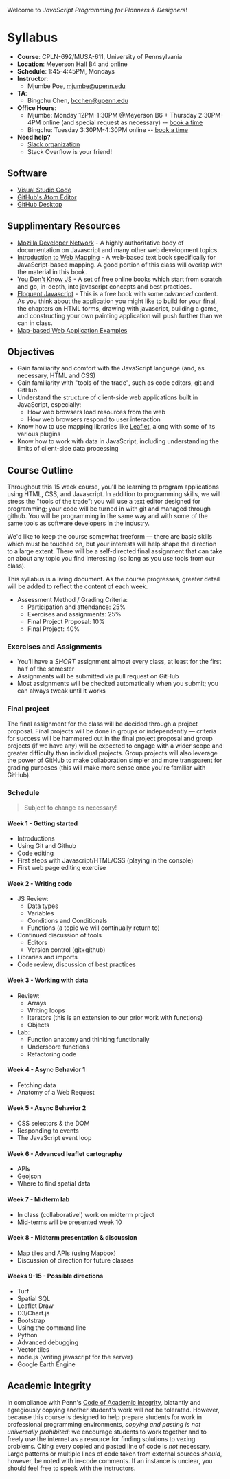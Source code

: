 Welcome to _JavaScript Programming for Planners & Designers_!

# Syllabus

* **Course**: CPLN-692/MUSA-611, University of Pennsylvania
* **Location**: Meyerson Hall B4 and online
* **Schedule**: 1:45-4:45PM, Mondays
* **Instructor**:
  * Mjumbe Poe, mjumbe@upenn.edu
* **TA**:
  * Bingchu Chen, bcchen@upenn.edu
* **Office Hours**:
  * Mjumbe: Monday 12PM-1:30PM @Meyerson B6 + Thursday 2:30PM-4PM online (and special request as necessary) -- [book a time](https://calendly.com/mjumbe-upenn/office-hours)
  * Bingchu: Tuesday 3:30PM-4:30PM online -- [book a time](https://calendly.com/bcchen/musa611-ta-oh)
* **Need help?**
  * [Slack organization](https://musa6112022.slack.com)
  * Stack Overflow is your friend!

## Software
* [Visual Studio Code](https://code.visualstudio.com/)
* [GitHub's Atom Editor](https://atom.io/)
* [GitHub Desktop](https://desktop.github.com/)

## Supplimentary Resources

* [Mozilla Developer Network](https://developer.mozilla.org/en-US/docs/Web/JavaScript) - A highly authoritative body of documentation on Javascript and many other web development topics.
* [Introduction to Web Mapping](http://132.72.155.230:3838/js/index.html) - A web-based text book specifically for JavaScript-based mapping. A good portion of this class will overlap with the material in this book.
* [You Don't Know JS](https://github.com/getify/You-Dont-Know-JS) - A set of free online books which start from scratch and go, in-depth, into javascript concepts and best practices.
* [Eloquent Javascript](http://eloquentjavascript.net/) - This is a free book with some _advanced_ content. As you think about the application you might like to build for your final, the chapters on HTML forms, drawing with javascript, building a game, and constructing your own painting application will push further than we can in class.
* [Map-based Web Application Examples](webmap-examples.md)

## Objectives

* Gain familiarity and comfort with the JavaScript language (and, as necessary, HTML and CSS)
* Gain familiarity with "tools of the trade", such as code editors, git and GitHub
* Understand the structure of client-side web applications built in JavaScript, especially:
  * How web browsers load resources from the web
  * How web browsers respond to user interaction
* Know how to use mapping libraries like [Leaflet](https://leafletjs.com/index.html), along with some of its various plugins
* Know how to work with data in JavaScript, including understanding the limits of client-side data processing

## Course Outline

Throughout this 15 week course, you'll be learning to program applications using HTML, CSS, and Javascript. In addition to programming skills, we will stress the "tools of the trade": you will use a text editor designed for programming; your code will be turned in with git and managed through github. You will be programming in the same way and with some of the same tools as software developers in the industry.

We'd like to keep the course somewhat freeform — there are basic skills which must be touched on, but your interests will help shape the direction to a large extent. There will be a self-directed final assignment that can take on about any topic you find interesting (so long as you use tools from our class).

This syllabus is a living document. As the course progresses, greater detail will be added to reflect the content of each week.

* Assessment Method / Grading Criteria:
  * Participation and attendance: 25%
  * Exercises and assignments: 25%
  * Final Project Proposal: 10%
  * Final Project:  40%

### Exercises and Assignments

* You’ll have a _SHORT_ assignment almost every class, at least for the first half of the semester
* Assignments will be submitted via pull request on GitHub
* Most assignments will be checked automatically when you submit; you can always tweak until it works

### Final project

The final assignment for the class will be decided through a project proposal. Final projects will be done in groups or independently — criteria for success will be hammered out in the final project proposal and group projects (if we have any) will be expected to engage with a wider scope and greater difficulty than individual projects. Group projects will also leverage the power of GitHub to make collaboration simpler and more transparent for grading purposes (this will make more sense once you're familiar with GitHub).

### Schedule

> Subject to change as necessary!

#### Week 1 - Getting started
* Introductions
* Using Git and Github
* Code editing
* First steps with Javascript/HTML/CSS (playing in the console)
* First web page editing exercise

#### Week 2 - Writing code
* JS Review:
    * Data types
    * Variables
    * Conditions and Conditionals
    * Functions (a topic we will continually return to)
* Continued discussion of tools
    * Editors
    * Version control (git+github)
* Libraries and imports
* Code review, discussion of best practices

#### Week 3 - Working with data
* Review:
    * Arrays
    * Writing loops
    * Iterators (this is an extension to our prior work with functions)
    * Objects
* Lab:
    * Function anatomy and thinking functionally
    * Underscore functions
    * Refactoring code

#### Week 4 - Async Behavior 1
* Fetching data
* Anatomy of a Web Request

#### Week 5 - Async Behavior 2
* CSS selectors & the DOM
* Responding to events
* The JavaScript event loop

#### Week 6 - Advanced leaflet cartography
* APIs
* Geojson
* Where to find spatial data

#### Week 7 - Midterm lab
* In class (collaborative!) work on midterm project
* Mid-terms will be presented week 10

#### Week 8 - Midterm presentation & discussion
* Map tiles and APIs (using Mapbox)
* Discussion of direction for future classes

#### Weeks 9-15 - Possible directions
* Turf
* Spatial SQL
* Leaflet Draw
* D3/Chart.js
* Bootstrap
* Using the command line
* Python
* Advanced debugging
* Vector tiles
* node.js (writing javascript for the server)
* Google Earth Engine

## Academic Integrity

In compliance with Penn's [Code of Academic Integrity](http://www.upenn.edu/academicintegrity/ai_codeofacademicintegrity.html), blatantly and egregiously copying another student's work will not be tolerated. However, because this course is designed to help prepare students for work in professional programming environments, *copying and pasting is not universally prohibited*: we encourage students to work together and to freely use the internet as a resource for finding solutions to vexing problems. Citing every copied and pasted line of code is *not* necessary. Large patterns or multiple lines of code taken from external sources *should*, however, be noted with in-code comments. If an instance is unclear, you should feel free to speak with the instructors.

